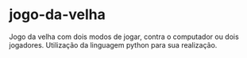 # jogo-da-velha

Jogo da velha com dois modos de jogar, contra o computador ou dois jogadores.
Utilização da linguagem python para sua realização.
